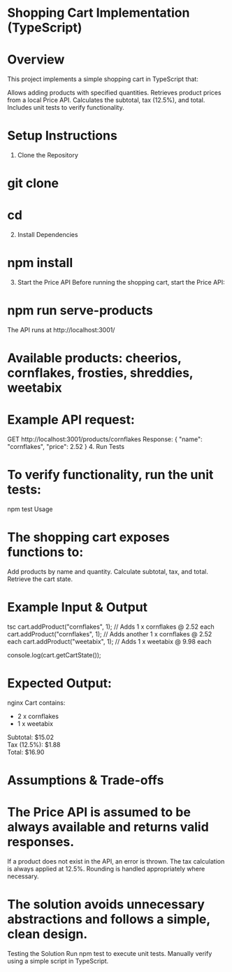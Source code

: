 # Shopping Cart Implementation (TypeScript)
# Overview
This project implements a simple shopping cart in TypeScript that:

Allows adding products with specified quantities.
Retrieves product prices from a local Price API.
Calculates the subtotal, tax (12.5%), and total.
Includes unit tests to verify functionality.

# Setup Instructions
1. Clone the Repository
# git clone <repository-url>
# cd <repository-folder>
2. Install Dependencies
# npm install
3. Start the Price API
Before running the shopping cart, start the Price API:

# npm run serve-products
The API runs at http://localhost:3001/
# Available products: cheerios, cornflakes, frosties, shreddies, weetabix
# Example API request:
GET http://localhost:3001/products/cornflakes
Response: { "name": "cornflakes", "price": 2.52 }
4. Run Tests
# To verify functionality, run the unit tests:

npm test
Usage
# The shopping cart exposes functions to:

Add products by name and quantity.
Calculate subtotal, tax, and total.
Retrieve the cart state.
# Example Input & Output
tsc
cart.addProduct("cornflakes", 1); // Adds 1 x cornflakes @ 2.52 each
cart.addProduct("cornflakes", 1); // Adds another 1 x cornflakes @ 2.52 each
cart.addProduct("weetabix", 1);   // Adds 1 x weetabix @ 9.98 each

console.log(cart.getCartState());
# Expected Output:

nginx
Cart contains:
- 2 x cornflakes
- 1 x weetabix

Subtotal: $15.02  
Tax (12.5%): $1.88  
Total: $16.90  
# Assumptions & Trade-offs
# The Price API is assumed to be always available and returns valid responses.
If a product does not exist in the API, an error is thrown.
The tax calculation is always applied at 12.5%.
Rounding is handled appropriately where necessary.
# The solution avoids unnecessary abstractions and follows a simple, clean design.
Testing the Solution
Run npm test to execute unit tests.
Manually verify using a simple script in TypeScript.



